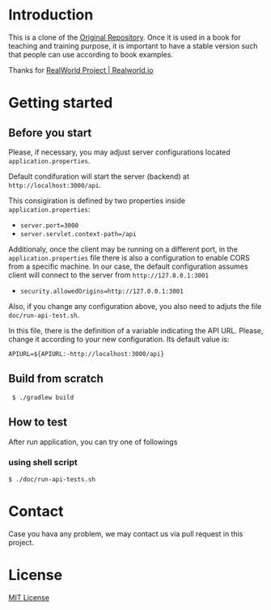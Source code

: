 # Introduction

This is a clone of the [Original Repository](https://github.com/raeperd/realworld-springboot-java/). Once it is used in a book for teaching and training purpose, it is important to have a stable version such that people can use according to book examples.

Thanks for [RealWorld Project | Realworld.io](https://github.com/gothinkster/realworld)

# Getting started

## Before you start

Please, if necessary, you may adjust server configurations located `application.properties`.

Default condifuration will start the server (backend) at `http://localhost:3000/api`.

This consigiration is defined by two properties inside `application.properties`:

- `server.port=3000`
- `server.servlet.context-path=/api`

Additionaly, once the client may be running on a different port, in the `application.properties` file there is also a configuration to enable CORS from a specific machine. In our case, the default configuration assumes client will connect to the server from `http://127.0.0.1:3001`

- `security.allowedOrigins=http://127.0.0.1:3001`

Also, if you change any configuration above, you also need to adjuts the file `doc/run-api-test.sh`.

In this file, there is the definition of a variable indicating the API URL. Please, change it according to your new configuration. Its default value is:

```shell
APIURL=${APIURL:-http://localhost:3000/api}
```

## Build from scratch

``` shell
 $ ./gradlew build
```
 
## How to test 

After run application, you can try one of followings

### using shell script

``` shell
$ ./doc/run-api-tests.sh
```

# Contact

Case you hava any problem, we may contact us via pull request in this project.

# License
[MIT License](./LICENSE)
